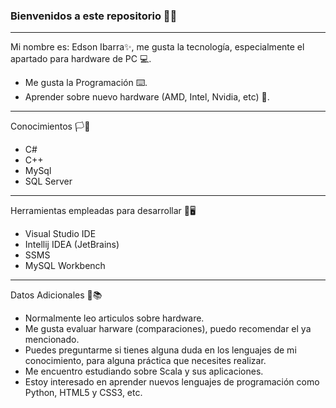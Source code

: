 ### Bienvenidos a este repositorio 👋:stuck_out_tongue_winking_eye:
___
Mi nombre es: Edson Ibarra:sparkles:, me gusta la tecnología, especialmente el apartado para hardware de PC :computer:.
- Me gusta la Programación ⌨️.
- Aprender sobre nuevo hardware (AMD, Intel, Nvidia, etc) 🏢.
___
Conocimientos 🏳️🍎
- C#
- C++
- MySql
- SQL Server
___
Herramientas empleadas para desarrollar 🧰🖥️
- Visual Studio IDE
- Intellij IDEA (JetBrains)
- SSMS
- MySQL Workbench
___
Datos Adicionales 👀📚
- Normalmente leo articulos sobre hardware.
- Me gusta evaluar harware (comparaciones), puedo recomendar el ya mencionado.
- Puedes preguntarme si tienes alguna duda en los lenguajes de mi conocimiento, para alguna práctica que necesites realizar.
- Me encuentro estudiando sobre Scala y sus aplicaciones.
- Estoy interesado en aprender nuevos lenguajes de programación como Python, HTML5 y CSS3, etc.
